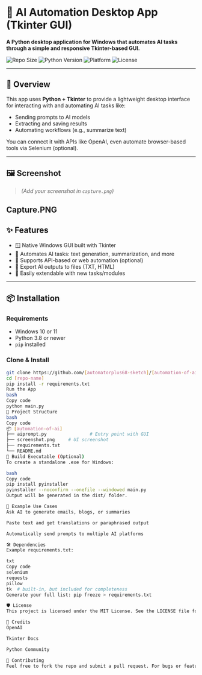 # 🤖 AI Automation Desktop App (Tkinter GUI)

**A Python desktop application for Windows that automates AI tasks through a simple and responsive Tkinter-based GUI.**

![Repo Size](https://img.shields.io/github/repo-size/automatorplus68-sketch/automation-of-ai)
![Python Version](https://img.shields.io/badge/python-3.12%2B-blue)
![Platform](https://img.shields.io/badge/platform-Windows-lightgrey)
![License](https://img.shields.io/github/license/automatorplus68-sketch/automation-of-ai)

---

## 🧠 Overview

This app uses **Python + Tkinter** to provide a lightweight desktop interface for interacting with and automating AI tasks like:

- Sending prompts to AI models
- Extracting and saving results
- Automating workflows (e.g., summarize text)

You can connect it with APIs like OpenAI, even automate browser-based tools via Selenium (optional).

---

## 🖼️ Screenshot

> *(Add your screenshot in `capture.png`)*

Capture.PNG
---

## ✨ Features

- 🪟 Native Windows GUI built with Tkinter
- 🧠 Automates AI tasks: text generation, summarization, and more
- 🔌 Supports API-based or web automation (optional)
- 💾 Export AI outputs to files (TXT, HTML)
- 🧩 Easily extendable with new tasks/modules

---

## 📦 Installation

### Requirements

- Windows 10 or 11
- Python 3.8 or newer
- `pip` installed

### Clone & Install

```bash
git clone https://github.com/[automatorplus68-sketch]/[automation-of-ai].git
cd [repo-name]
pip install -r requirements.txt
Run the App
bash
Copy code
python main.py
📁 Project Structure
bash
Copy code
📦 [automation-of-ai]
├── aiprompt.py                # Entry point with GUI
├── screenshot.png     # UI screenshot
├── requirements.txt
└── README.md
🔧 Build Executable (Optional)
To create a standalone .exe for Windows:

bash
Copy code
pip install pyinstaller
pyinstaller --noconfirm --onefile --windowed main.py
Output will be generated in the dist/ folder.

🧪 Example Use Cases
Ask AI to generate emails, blogs, or summaries

Paste text and get translations or paraphrased output

Automatically send prompts to multiple AI platforms

🛠 Dependencies
Example requirements.txt:

txt
Copy code
selenium
requests
pillow
tk  # built-in, but included for completeness
Generate your full list: pip freeze > requirements.txt

🛡 License
This project is licensed under the MIT License. See the LICENSE file for details.

🙌 Credits
OpenAI

Tkinter Docs

Python Community

🤝 Contributing
Feel free to fork the repo and submit a pull request. For bugs or feature suggestions, open an issue.
